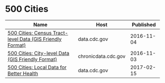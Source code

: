 # 500 Cities

Name | Host | Published
---- | ---- | ---------
[500 Cities: Census Tract-level Data (GIS Friendly Format)](../datasets/k86t-wghb.md) | data.cdc.gov | 2016-11-04
[500 Cities: City-level Data (GIS Friendly Format)](../datasets/dxpw-cm5u.md) | chronicdata.cdc.gov | 2016-11-03
[500 Cities: Local Data for Better Health](../datasets/6vp6-wxuq.md) | data.cdc.gov | 2017-02-15

